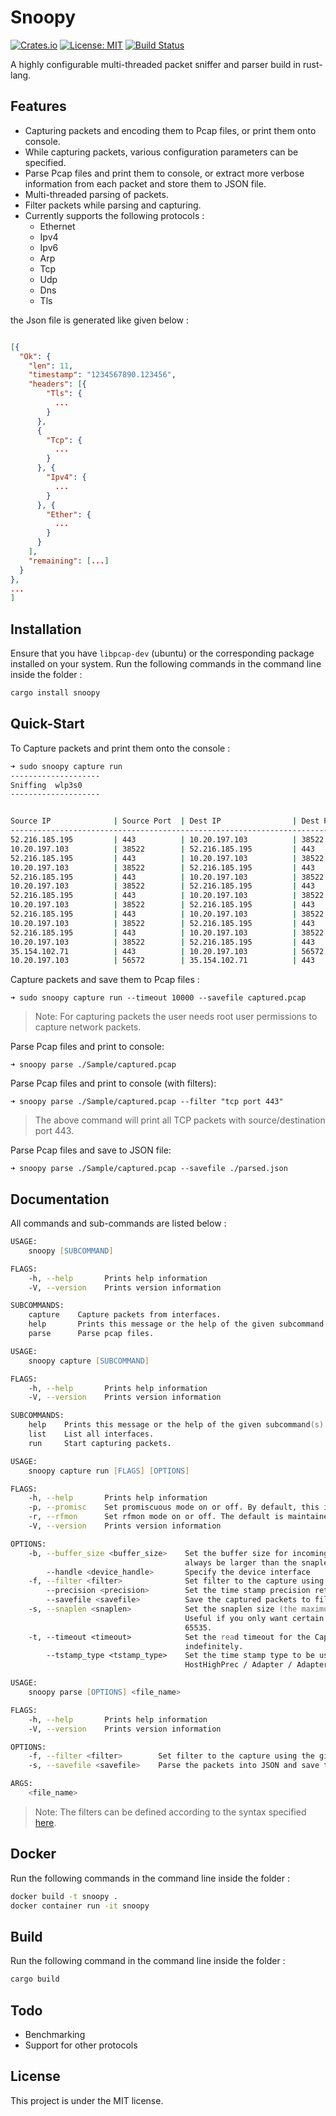 # Snoopy
[![Crates.io](https://img.shields.io/crates/v/snoopy.svg)](https://crates.io/crates/snoopy) 
[![License: MIT](https://img.shields.io/badge/License-MIT-yellow.svg)](https://opensource.org/licenses/MIT)
[![Build Status](https://travis-ci.com/kanishkarj/snoopy.svg?token=jy9kvPoUgCS7spyshyKq&branch=master)](https://travis-ci.com/kanishkarj/snoopy)

A highly configurable multi-threaded packet sniffer and parser build in rust-lang.  

## Features

* Capturing packets and encoding them to Pcap files, or print them onto console.
* While capturing packets, various configuration parameters can be specified. 
* Parse Pcap files and print them to console, or extract more verbose information from each packet and store them to JSON file.
* Multi-threaded parsing of packets.
* Filter packets while parsing and capturing.
* Currently supports the following protocols :
  * Ethernet
  * Ipv4
  * Ipv6
  * Arp
  * Tcp
  * Udp
  * Dns
  * Tls

the Json file is generated like given below : 

```Json

[{
  "Ok": {
    "len": 11,
    "timestamp": "1234567890.123456",
    "headers": [{
        "Tls": {
          ...
        }
      },
      {
        "Tcp": {
          ...
        }
      }, {
        "Ipv4": {
          ...
        }
      }, {
        "Ether": {
          ...
        }
      }
    ],
    "remaining": [...]
  }
},
...
]

```

## Installation

Ensure that you have `libpcap-dev` (ubuntu) or the corresponding package installed on your system.
Run the following commands in the command line inside the folder : 

```zsh
cargo install snoopy
```

## Quick-Start

To Capture packets and print them onto the console : 
```zsh
➜ sudo snoopy capture run                                          
--------------------
Sniffing  wlp3s0
-------------------- 


Source IP              | Source Port  | Dest IP                | Dest Port    | Protocol     | Length       | Timestamp            |
------------------------------------------------------------------------------------------------------------------------------------
52.216.185.195         | 443          | 10.20.197.103          | 38522        | Tcp          | 10078        | 1562310108.589373                  
10.20.197.103          | 38522        | 52.216.185.195         | 443          | Tcp          | 54           | 1562310108.589468                  
52.216.185.195         | 443          | 10.20.197.103          | 38522        | Tcp          | 10078        | 1562310108.890490                  
10.20.197.103          | 38522        | 52.216.185.195         | 443          | Tcp          | 54           | 1562310108.890547                  
52.216.185.195         | 443          | 10.20.197.103          | 38522        | Tcp          | 1486         | 1562310109.197739                  
10.20.197.103          | 38522        | 52.216.185.195         | 443          | Tcp          | 54           | 1562310109.197795                  
52.216.185.195         | 443          | 10.20.197.103          | 38522        | Tcp          | 1486         | 1562310109.197841                  
10.20.197.103          | 38522        | 52.216.185.195         | 443          | Tcp          | 66           | 1562310109.197865                  
52.216.185.195         | 443          | 10.20.197.103          | 38522        | Tcp          | 2918         | 1562310109.197887                  
10.20.197.103          | 38522        | 52.216.185.195         | 443          | Tcp          | 74           | 1562310109.197906                  
52.216.185.195         | 443          | 10.20.197.103          | 38522        | Tcp          | 1486         | 1562310109.197965                  
10.20.197.103          | 38522        | 52.216.185.195         | 443          | Tcp          | 74           | 1562310109.197984                  
35.154.102.71          | 443          | 10.20.197.103          | 56572        | Tls          | 160          | 1562310109.262324                  
10.20.197.103          | 56572        | 35.154.102.71          | 443          | Tcp          | 66           | 1562310109.262383                  
```

Capture packets and save them to Pcap files :

```shell
➜ sudo snoopy capture run --timeout 10000 --savefile captured.pcap
```

> Note: For capturing packets the user needs root user permissions to capture network packets.

Parse Pcap files and print to console:

```shell
➜ snoopy parse ./Sample/captured.pcap
```

Parse Pcap files and print to console (with filters):

```shell
➜ snoopy parse ./Sample/captured.pcap --filter "tcp port 443"
```

> The above command will print all TCP packets with source/destination port 443.


Parse Pcap files and save to JSON file:

```shell
➜ snoopy parse ./Sample/captured.pcap --savefile ./parsed.json
```

## Documentation

All commands and sub-commands are listed below : 

```zsh
USAGE:
    snoopy [SUBCOMMAND]

FLAGS:
    -h, --help       Prints help information
    -V, --version    Prints version information

SUBCOMMANDS:
    capture    Capture packets from interfaces.
    help       Prints this message or the help of the given subcommand(s)
    parse      Parse pcap files.

```
```zsh
USAGE:
    snoopy capture [SUBCOMMAND]

FLAGS:
    -h, --help       Prints help information
    -V, --version    Prints version information

SUBCOMMANDS:
    help    Prints this message or the help of the given subcommand(s)
    list    List all interfaces.
    run     Start capturing packets.
```
```zsh
USAGE:
    snoopy capture run [FLAGS] [OPTIONS]

FLAGS:
    -h, --help       Prints help information
    -p, --promisc    Set promiscuous mode on or off. By default, this is off.
    -r, --rfmon      Set rfmon mode on or off. The default is maintained by pcap.
    -V, --version    Prints version information

OPTIONS:
    -b, --buffer_size <buffer_size>    Set the buffer size for incoming packet data. The default is 1000000. This should
                                       always be larger than the snaplen.
        --handle <device_handle>       Specify the device interface
    -f, --filter <filter>              Set filter to the capture using the given BPF program string.
        --precision <precision>        Set the time stamp precision returned in captures (Micro/Nano).
        --savefile <savefile>          Save the captured packets to file.
    -s, --snaplen <snaplen>            Set the snaplen size (the maximum length of a packet captured into the buffer).
                                       Useful if you only want certain headers, but not the entire packet.The default is
                                       65535.
    -t, --timeout <timeout>            Set the read timeout for the Capture. By default, this is 0, so it will block
                                       indefinitely.
        --tstamp_type <tstamp_type>    Set the time stamp type to be used by a capture device (Host / HostLowPrec /
                                       HostHighPrec / Adapter / AdapterUnsynced).

```
```zsh
USAGE:
    snoopy parse [OPTIONS] <file_name>

FLAGS:
    -h, --help       Prints help information
    -V, --version    Prints version information

OPTIONS:
    -f, --filter <filter>        Set filter to the capture using the given BPF program string.
    -s, --savefile <savefile>    Parse the packets into JSON and save them to memory.

ARGS:
    <file_name>   
```

> Note: The filters can be defined according to the syntax specified [here](http://biot.com/capstats/bpf.html).

## Docker

Run the following commands in the command line inside the folder : 

```zsh
docker build -t snoopy .
docker container run -it snoopy
```

## Build

Run the following command in the command line inside the folder : 

```zsh
cargo build
```

## Todo

* Benchmarking
* Support for other protocols

## License

This project is under the MIT license.